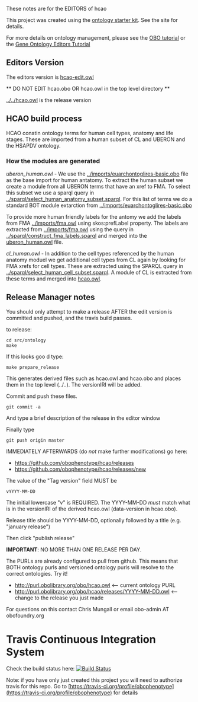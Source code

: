 These notes are for the EDITORS of hcao

This project was created using the [ontology starter kit](https://github.com/cmungall/ontology-starter-kit). See the site for details.

For more details on ontology management, please see the [OBO tutorial](https://github.com/jamesaoverton/obo-tutorial) or the [Gene Ontology Editors Tutorial](go-protege-tutorial.readthedocs.io)

## Editors Version

The editors version is [hcao-edit.owl](hcao-edit.owl)

** DO NOT EDIT hcao.obo OR hcao.owl in the top level directory **

[../../hcao.owl](../../hcao.owl) is the release version

## HCAO build process

HCAO conatin ontology terms for human cell types, anatomy and life stages. These are imported from a human subset of CL and UBERON and the HSAPDV ontology.

### How the modules are generated

*uberon_human.owl* -  We use the [../imports/euarchontoglires-basic.obo](../imports/euarchontoglires-basic.obo) file as the base import for human antatomy. To extract the human subset we create a module from all UBERON terms that have an xref to FMA. To select this subset we use a sparql query in
[../sparql/select_human_anatomy_subset.sparql](../sparql/select_human_anatomy_subset.sparql). For this list of terms we do a standard BOT module extarction from [../imports/euarchontoglires-basic.obo](../imports/euarchontoglires-basic.obo)

To provide more human friendly labels for the antomy we add the labels from FMA [../imports/fma.owl](../imports/fma.owl) using skos:prefLabel property. The labels are extracted from [../imports/fma.owl](../imports/fma.owl) using the query in [../sparql/construct_fma_labels.sparql](../sparql/construct_fma_labels.sparql) and merged into the [uberon_human.owl](uberon_human.owl) file.

*cl_human.owl* -  In addition to the cell types referenced by the human anatomy moduel we get additional cell types from CL again by looking for FMA xrefs for cell types. These are extracted using the SPARQL query in [../sparql/select_human_cell_subset.sparql](../sparql/select_human_cell_subset.sparql). A module of CL is extracted from these terms and merged into [hcao.owl](hcao.owl). 

## Release Manager notes

You should only attempt to make a release AFTER the edit version is
committed and pushed, and the travis build passes.

to release:

    cd src/ontology
    make

If this looks goo
d type:

    make prepare_release

This generates derived files such as hcao.owl and hcao.obo and places
them in the top level (../..). The versionIRI will be added.

Commit and push these files.

    git commit -a

And type a brief description of the release in the editor window

Finally type

    git push origin master

IMMEDIATELY AFTERWARDS (do *not* make further modifications) go here:

 * https://github.com/obophenotype/hcao/releases
 * https://github.com/obophenotype/hcao/releases/new

The value of the "Tag version" field MUST be

    vYYYY-MM-DD

The initial lowercase "v" is REQUIRED. The YYYY-MM-DD *must* match
what is in the versionIRI of the derived hcao.owl (data-version in
hcao.obo).

Release title should be YYYY-MM-DD, optionally followed by a title (e.g. "january release")

Then click "publish release"

__IMPORTANT__: NO MORE THAN ONE RELEASE PER DAY.

The PURLs are already configured to pull from github. This means that
BOTH ontology purls and versioned ontology purls will resolve to the
correct ontologies. Try it!

 * http://purl.obolibrary.org/obo/hcao.owl <-- current ontology PURL
 * http://purl.obolibrary.org/obo/hcao/releases/YYYY-MM-DD.owl <-- change to the release you just made

For questions on this contact Chris Mungall or email obo-admin AT obofoundry.org

# Travis Continuous Integration System

Check the build status here: [![Build Status](https://travis-ci.org/obophenotype/hcao.svg?branch=master)](https://travis-ci.org/obophenotype/hcao)

Note: if you have only just created this project you will need to authorize travis for this repo. Go to [https://travis-ci.org/profile/obophenotype](https://travis-ci.org/profile/obophenotype) for details

